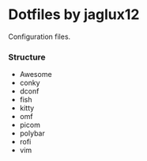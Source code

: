 # Dotfiles by jaglux12

Configuration files.

### Structure

* Awesome
* conky
* dconf 
* fish
* kitty
* omf
* picom
* polybar
* rofi
* vim


